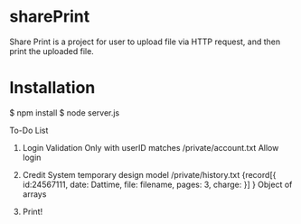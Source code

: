 # sharePrint

Share Print is a project for user to upload file via HTTP request, and then print the uploaded file.

# Installation

$ npm install
$ node server.js

To-Do List
1. Login Validation
	Only with userID matches /private/account.txt
	Allow login

2. Credit System
	temporary design model
	/private/history.txt
	{record[{
		id:24567111,
		date: Dattime,
		file: filename,
		pages: 3,
		charge:
		}]
	}
	Object of arrays
3. Print!